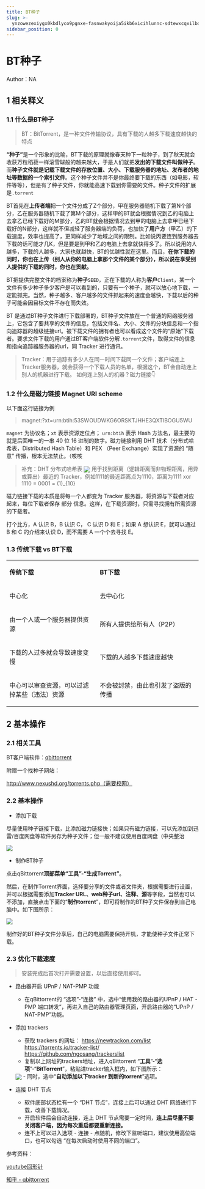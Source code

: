 ```yaml
---
title: BT种子
slug: >-
  ynzowezexiygx0kbdlyco9pgnxe-fasnwakyoija5ikb6xicihlunnc-sdtewxcqxilbdbk3cigchqkencg-e1vwwuv0hiorzdk0pkmcrrcyn6d-e1vwwu
sidebar_position: 0
---
```



# BT种子

Author：NA

## 1 相关释义

### 1.1 什么是BT种子

> BT：BitTorrent，是一种文件传输协议，具有下载的人越多下载速度越快的特点

<b>“种子”</b>是一个形象的比喻，BT下载的原理就像春天种下一粒种子，到了秋天就会收获万粒稻菽一样滚雪球般的越来越大，于是人们就把<b>发出的下载文件叫做种子</b>。而<b>种子文件就是记载下载文件的存放位置、大小、下载服务器的地址、发布者的地址等数据的一个索引文件</b>。这个种子文件并不是你最终要下载的东西（如电影，软件等等），但是有了种子文件，你就能高速下载到你需要的文件。种子文件的扩展是`.torrent`

BT首先在<b>上传者端</b>把一个文件分成了Z个部分，甲在服务器随机下载了第N个部分，乙在服务器随机下载了第M个部分，这样甲的BT就会根据情况到乙的电脑上去拿乙已经下载好的M部分，乙的BT就会根据情况去到甲的电脑上去拿甲已经下载好的N部分，这样就不但减轻了服务器端的负荷，也加快了<b>用户方</b>（甲乙）的下载速度，效率也提高了，更同样减少了地域之间的限制。比如说丙要连到服务器去下载的话可能才几K，但是要是到甲和乙的电脑上去拿就快得多了。所以说用的人越多，下载的人越多，大家也就越快，BT的优越性就在这里。而且，<b>在你下载的同时，你也在上传（别人从你的电脑上拿那个文件的某个部分），所以说在享受别人提供的下载的同时，你也在贡献。</b>

BT把提供完整文件的档案称为<b>种子</b>`SEED`，正在下载的人称为<b>客户</b>`Client`，某一个文件有多少种子多少客户是可以看到的，只要有一个种子，就可以放心地下载，一定能抓完。当然，种子越多、客户越多的文件抓起来的速度会越快，下载以后的种子可能会因目标文件不存在而失效。

BT 是通过BT种子文件进行下载部署的，BT种子文件放在一个普通的网络服务器上，它包含了要共享的文件的信息，包括文件名、大小、文件的分块信息和一个指向追踪器的超级链接url。被下载文件的拥有者也可以看成这个文件的“原始”下载者。要求文件下载的用户通过BT客户端软件分解`.torrent`文件，取得文件的信息和指向追踪器服务器的url，同 Tracker 进行通讯。

> Tracker：用于追踪有多少人在同一时间下载同一个文件；客户端连上Tracker服务器，就会获得一个下载人员的名单，根据这个，BT会自动连上别人的机器进行下载。
> 如何连上别人的机器？磁力链接👇

### 1.2 什么是磁力链接 Magnet URI scheme

以下面这行链接为例

> magnet:?xt=urn:btih:53SWOUDWKG6ORSKTJHHE3QXTIBOGU5WU

`magnet` 为协议名；`xt` 表示资源定位点； `urn:btih` 表示 Hash 方法名，最主要的就是后面唯一的一串 40 位 16 进制的数字。磁力链接利用 DHT 技术（分布式哈希表，Distributed Hash Table）和 PEX （Peer Exchange）实现了资源的 “随意” 传播，根本无法禁止。（咳咳

> 补充：DHT 分布式哈希表
> <img src="/assets/ORhjbA1Hcoo8RHxfSr6cOg0Knpb.png" src-width="1922" src-height="800" align="center"/>
> 用于找到距离（逻辑距离而非物理距离，用异或算出）最近的 Tracker，例如1111的最近距离点为1110，距离为1111 xor 1110 = 0001 = (1)_{10}

磁力链接下载的本质是将每一个人都变为 Tracker 服务器，将资源与下载者对应起来，每位下载者保存 部分 信息。这样，在下载资源时，只需寻找拥有所需资源的下载者。

打个比方，A 认识 B，B 认识 C， C 认识 D 和 E；如果 A 想认识 E，就可以通过 B 和 C 的介绍来认识 D，而不需要 A 一个个去寻找 E。

### 1.3 传统下载 vs BT下载

<table>
<colgroup>
<col width="273"/>
<col width="303"/>
</colgroup>
<tbody>
<tr><td><p><b>传统下载</b></p></td><td><p><b>BT下载</b></p></td></tr>
<tr><td><p>中心化</p></td><td><p>去中心化</p></td></tr>
<tr><td><p>由一个人或一个服务器提供资源</p></td><td><p>所有人提供给所有人（P2P）</p></td></tr>
<tr><td><p>下载的人过多就会导致速度变慢</p></td><td><p>下载的人越多下载速度越快</p></td></tr>
<tr><td><p>中心可以审查资源，可以过滤掉某些（违法）资源</p></td><td><p>不会被封禁，由此也引发了盗版的传播</p></td></tr>
</tbody>
</table>

## 2 基本操作

### 2.1 相关工具

BT客户端软件：<u>qbittorrent</u>

附赠一个找种子网站：

http://www.nexushd.org/torrents.php（需要校网）

### 2.2 基本操作

- 添加下载

尽量使用种子链接下载，比添加磁力链接快；如果只有磁力链接，可以先添加到迅雷/百度网盘等软件另存为种子文件；但一般不建议使用百度网盘（中央整治

<img src="/assets/LRkNbVmZdoKZp5xUXvMcGAHbnPg.png" src-width="327" src-height="191" align="center"/>

- 制作BT种子

点击qBittorrent<b>顶部菜单“工具”-“生成Torrent”</b>。

然后，在制作Torrent界面，选择要分享的文件或者文件夹，根据需要进行设置，并可以根据需要添加<b>Tracker URL、web种子url、注释、源</b>等字段，当然也可以不添加，直接点击下面的“<b>制作torrent</b>”，即可将制作的BT种子文件保存到自己电脑中。如下图所示：

<img src="/assets/I3Ikbr5JkowkWxxE5IZccbNDnLh.png" src-width="912" src-height="694" align="center"/>

制作好的BT种子文件分享后，自己的电脑需要保持开机，才能使种子文件正常下载。

### 2.3 优化下载速度

> 安装完成后首次打开需要设置，以后直接使用即可。

- 路由器开启 UPnP / NAT-PMP 功能
    - 在qBittorrent的 “选项”-“连接” 中，选中“使用我的路由器的UPnP / HAT -PMP 端口转发”，再进入自己的路由器管理页面，开启路由器的“UPnP / NAT-PMP”功能。

- 添加 trackers
    - 获取 trackers 的网址：
        https://newtrackon.com/list
        https://torrents.io/tracker-list/
        https://github.com/ngosang/trackerslist
    - 复制以上网址的trackers地址，进入qBittorrent “<b>工具</b>”-“<b>选项</b>”-“<b>BitTorrent</b>”，粘贴进tracker输入框内，如下图所示：
    <img src="/assets/C4zPbMiaYomFKmx7EWrci45ynVe.png" src-width="781" src-height="623" align="center"/>
    - 同时，选中“<b>自动添加以下tracker 到新的torrent</b>”选项。

- 连接 DHT 节点
    - 软件底部状态栏有一个 “DHT 节点”，连接上后可以通过 DHT 网络进行下载，改善下载情况。
    - 开启软件后会自动连接，连上 DHT 节点需要一定时间，<b>连上后尽量不要关闭客户端，因为每次重启都要重新连接。</b>
    - 连不上可以进入选项 - 连接 - 点随机，修改下监听端口，建议使用高位端口，也可以勾选 “在每次启动时使用不同的端口”。

参考资料：

[youtube回形针](https://www.youtube.com/watch?v=jp0bF9Qu2Jw)

[知乎 - qbittorrent](https://zhuanlan.zhihu.com/p/64254201)

